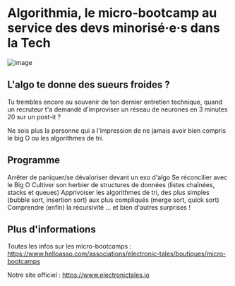 # Algorithmia, le micro-bootcamp au service des devs minorisé·e·s dans la Tech

![image](https://github.com/electronictales/algorithmia/assets/97615873/8ab7c122-69de-4385-8b3d-a59bd5f74a50)

## L'algo te donne des sueurs froides ? 

Tu trembles encore au souvenir de ton dernier entretien technique, quand un recruteur t'a demandé d'improviser un réseau de neurones en 3 minutes 20 sur un post-it ? 

Ne sois plus la personne qui a l'impression de ne jamais avoir bien compris le big O ou les algorithmes de tri.

## Programme

Arrêter de paniquer/se dévaloriser devant un exo d'algo
Se réconcilier avec le Big O
Cultiver son herbier de structures de données (listes chaînées, stacks et queues)
Apprivoiser les algorithmes de tri, des plus simples (bubble sort, insertion sort) aux plus compliqués (merge sort, quick sort)
Comprendre (enfin) la récursivité
… et bien d'autres surprises !

## Plus d'informations

Toutes les infos sur les micro-bootcamps : https://www.helloasso.com/associations/electronic-tales/boutiques/micro-bootcamps

Notre site officiel : https://www.electronictales.io
